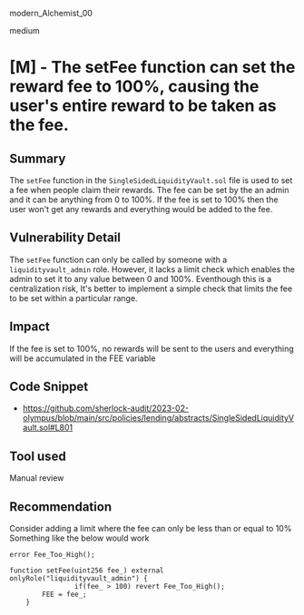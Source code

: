modern_Alchemist_00

medium

# [M] - The setFee function can set the reward fee to 100%, causing the user's entire reward to be taken as the fee.

## Summary
The `setFee` function in the `SingleSidedLiquidityVault.sol` file is used to set a fee when people claim their rewards. The fee can be set by the an admin and it can be anything from 0 to 100%.
If the fee is set to 100% then the user won't get any rewards and everything would be added to the fee.

## Vulnerability Detail
The `setFee` function can only be called by someone with a `liquidityvault_admin` role. However, it lacks a limit check which enables the admin to set it to any value between 0 and 100%. 
Eventhough this is a centralization risk, It's better to implement a simple check that limits the fee to be set within a particular range.

## Impact
If the fee is set to 100%, no rewards will be sent to the users and everything will be accumulated in the FEE variable

## Code Snippet
- https://github.com/sherlock-audit/2023-02-olympus/blob/main/src/policies/lending/abstracts/SingleSidedLiquidityVault.sol#L801

## Tool used
Manual review

## Recommendation
Consider adding a limit where the fee can only be less than or equal to 10%
Something like the below would work
```solidity
error Fee_Too_High();

function setFee(uint256 fee_) external onlyRole("liquidityvault_admin") {
				if(fee_ > 100) revert Fee_Too_High();
        FEE = fee_;
    }
```